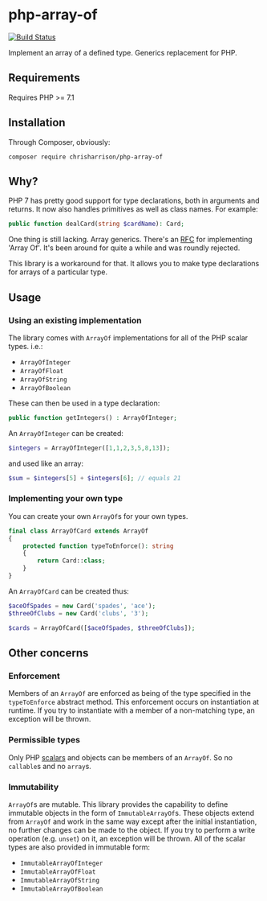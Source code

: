 # php-array-of

[![Build Status](https://travis-ci.org/chrisharrison/php-array-of.svg?branch=master)](https://travis-ci.org/chrisharrison/php-array-of)

Implement an array of a defined type. Generics replacement for PHP.

## Requirements ##

Requires PHP >= 7.1

## Installation ##

Through Composer, obviously:

```
composer require chrisharrison/php-array-of
```

## Why? ##

PHP 7 has pretty good support for type declarations, both in arguments and returns. It now also handles primitives as well as class names. For example:

```php
public function dealCard(string $cardName): Card;
```

One thing is still lacking. Array generics. There's an [RFC](https://wiki.php.net/rfc/arrayof) for implementing 'Array Of'. It's been around for quite a while and was roundly rejected.

This library is a workaround for that. It allows you to make type declarations for arrays of a particular type.

## Usage ##

### Using an existing implementation ###

The library comes with `ArrayOf` implementations for all of the PHP scalar types. i.e.:

* `ArrayOfInteger`
* `ArrayOfFloat`
* `ArrayOfString`
* `ArrayOfBoolean`

These can then be used in a type declaration:

```php
public function getIntegers() : ArrayOfInteger;
```

An `ArrayOfInteger` can be created:

```php
$integers = ArrayOfInteger([1,1,2,3,5,8,13]);
```

and used like an array:

```php
$sum = $integers[5] + $integers[6]; // equals 21
```

### Implementing your own type ###

You can create your own `ArrayOf`s for your own types.

```php
final class ArrayOfCard extends ArrayOf
{
    protected function typeToEnforce(): string
    {
        return Card::class;
    }
}
```

An `ArrayOfCard` can be created thus:

```php
$aceOfSpades = new Card('spades', 'ace');
$threeOfClubs = new Card('clubs', '3');

$cards = ArrayOfCard([$aceOfSpades, $threeOfClubs]);
```

## Other concerns ##

### Enforcement ###

Members of an `ArrayOf` are enforced as being of the type specified in the `typeToEnforce` abstract method. This enforcement occurs on instantiation at runtime. If you try to instantiate with a member of a non-matching type, an exception will be thrown.

### Permissible types ###

Only PHP [scalars](http://php.net/manual/en/function.is-scalar.php) and objects can be members of an `ArrayOf`. So no `callable`s and no `array`s. 

### Immutability ###

`ArrayOf`s are mutable. This library provides the capability to define immutable objects in the form of `ImmutableArrayOf`s. These objects extend from `ArrayOf` and work in the same way except after the initial instantiation, no further changes can be made to the object. If you try to perform a write operation (e.g. `unset`) on it, an exception will be thrown. All of the scalar types are also provided in immutable form:

* `ImmutableArrayOfInteger`
* `ImmutableArrayOfFloat`
* `ImmutableArrayOfString`
* `ImmutableArrayOfBoolean`
